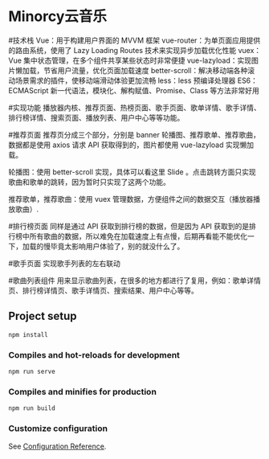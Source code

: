 # Minorcy云音乐

#技术栈
Vue：用于构建用户界面的 MVVM 框架
vue-router：为单页面应用提供的路由系统，使用了 Lazy Loading Routes 技术来实现异步加载优化性能
vuex：Vue 集中状态管理，在多个组件共享某些状态时非常便捷
vue-lazyload：实现图片懒加载，节省用户流量，优化页面加载速度
better-scroll：解决移动端各种滚动场景需求的插件，使移动端滑动体验更加流畅
less：less 预编译处理器
ES6：ECMAScript 新一代语法，模块化、解构赋值、Promise、Class 等方法非常好用

#实现功能
播放器内核、推荐页面、热榜页面、歌手页面、歌单详情、歌手详情、排行榜详情、搜索页面、播放列表、用户中心等等功能。

#推荐页面
推荐页分成三个部分，分别是 banner 轮播图、推荐歌单、推荐歌曲，数据都是使用 axios 请求 API 获取得到的，图片都使用 vue-lazyload 实现懒加载。

轮播图：使用 better-scroll 实现，具体可以看这里 Slide 。点击跳转方面只实现歌曲和歌单的跳转，因为暂时只实现了这两个功能。

推荐歌单，推荐歌曲：使用 vuex 管理数据，方便组件之间的数据交互（播放器播放歌曲）.

#排行榜页面
同样是通过 API 获取到排行榜的数据，但是因为 API 获取到的是排行榜中所有歌曲的数据，所以难免在加载速度上有点慢，后期再看能不能优化一下，加载的慢毕竟太影响用户体验了，别的就没什么了。

#歌手页面
实现歌手列表的左右联动

#歌曲列表组件
用来显示歌曲列表，在很多的地方都进行了复用，例如：歌单详情页、排行榜详情页、歌手详情页、搜索结果、用户中心等等。

## Project setup
```
npm install
```

### Compiles and hot-reloads for development
```
npm run serve
```

### Compiles and minifies for production
```
npm run build
```

### Customize configuration
See [Configuration Reference](https://cli.vuejs.org/config/).

